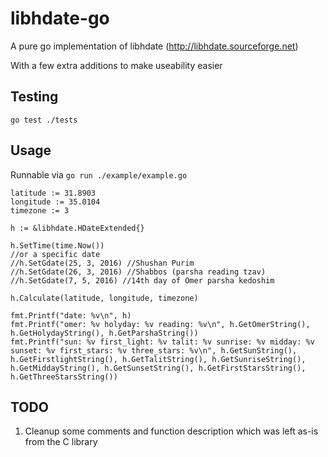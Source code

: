 # libhdate-go
A pure go implementation of libhdate (http://libhdate.sourceforge.net)

With a few extra additions to make useability easier

## Testing

`go test ./tests`

## Usage

Runnable via `go run ./example/example.go`

```
latitude := 31.8903
longitude := 35.0104
timezone := 3

h := &libhdate.HDateExtended{}

h.SetTime(time.Now())
//or a specific date
//h.SetGdate(25, 3, 2016) //Shushan Purim
//h.SetGdate(26, 3, 2016) //Shabbos (parsha reading tzav)
//h.SetGdate(7, 5, 2016) //14th day of Omer parsha kedoshim

h.Calculate(latitude, longitude, timezone)

fmt.Printf("date: %v\n", h)
fmt.Printf("omer: %v holyday: %v reading: %v\n", h.GetOmerString(), h.GetHolydayString(), h.GetParshaString())
fmt.Printf("sun: %v first_light: %v talit: %v sunrise: %v midday: %v sunset: %v first_stars: %v three_stars: %v\n", h.GetSunString(), h.GetFirstlightString(), h.GetTalitString(), h.GetSunriseString(), h.GetMiddayString(), h.GetSunsetString(), h.GetFirstStarsString(), h.GetThreeStarsString())
```
## TODO

1. Cleanup some comments and function description which was left as-is from the C library

